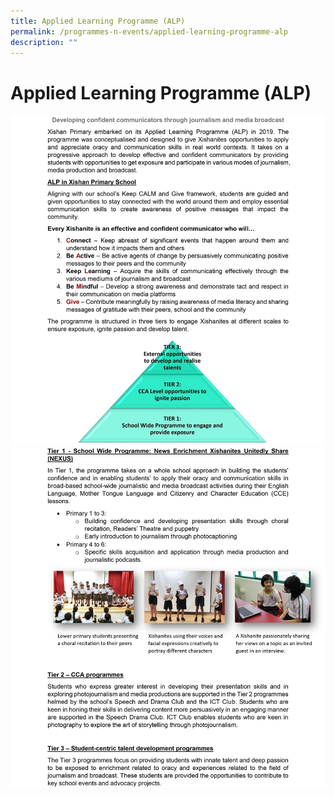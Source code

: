 ```yaml
---
title: Applied Learning Programme (ALP)
permalink: /programmes-n-events/applied-learning-programme-alp
description: ""
---
```

# **Applied Learning Programme (ALP)**
![](/images/ALP%20Website%201.jpg)
![](/images/ALP%20Website%202.jpg)